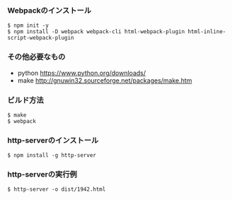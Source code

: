 ### Webpackのインストール
```
$ npm init -y
$ npm install -D webpack webpack-cli html-webpack-plugin html-inline-script-webpack-plugin
```
### その他必要なもの
* python https://www.python.org/downloads/
* make http://gnuwin32.sourceforge.net/packages/make.htm
### ビルド方法
```
$ make
$ webpack
```
### http-serverのインストール
```
$ npm install -g http-server
```
### http-serverの実行例
```
$ http-server -o dist/1942.html
```
